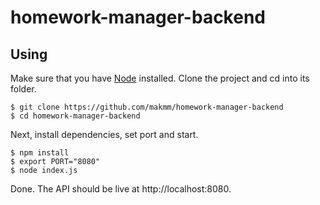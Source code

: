 # homework-manager-backend

## Using
Make sure that you have [Node](https://nodejs.org) installed.
Clone the project and cd into its folder.
```
$ git clone https://github.com/makmm/homework-manager-backend
$ cd homework-manager-backend
```
Next, install dependencies, set port and start.
```
$ npm install
$ export PORT="8080"
$ node index.js
```
Done. The API should be live at http://localhost:8080.
